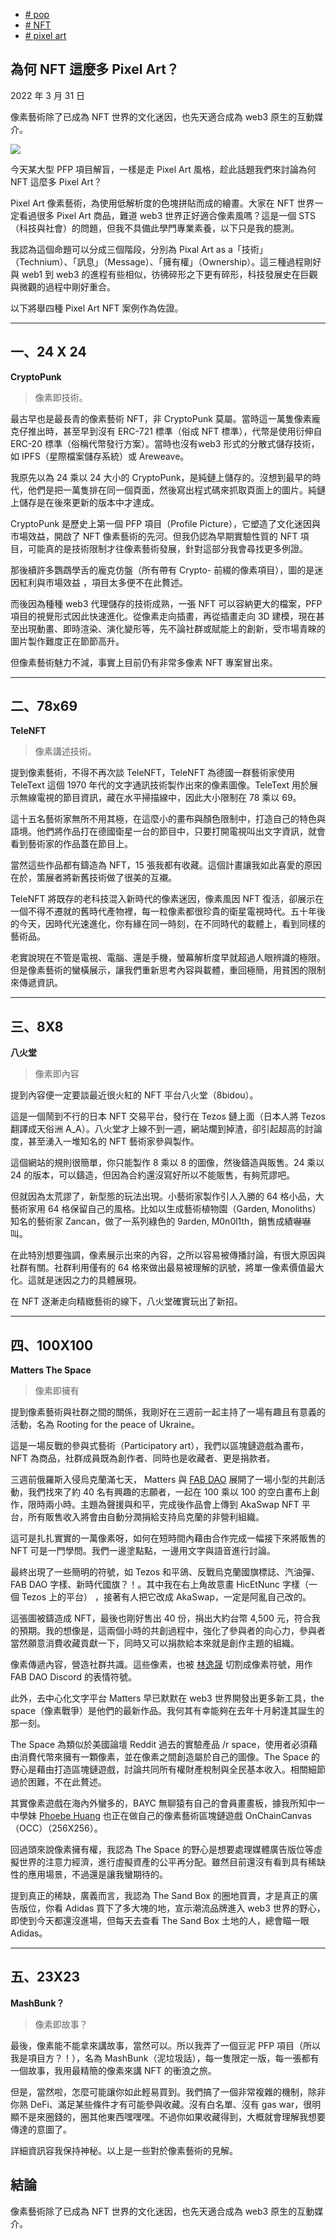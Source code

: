 +   [# pop](https://matters.town/tags/102023-pop)
+   [# NFT](https://matters.town/tags/7990-NFT)
+   [# pixel art](https://matters.town/tags/100090-pixel-art)

## 為何 NFT 這麼多 Pixel Art？

2022 年 3 月 31 日

像素藝術除了已成為 NFT 世界的文化迷因，也先天適合成為 web3 原生的互動媒介。

 ![](https://assets.matters.news/embed/e850fd69-e366-4d7e-a972-d95e8a2df06f.png)

今天某大型 PFP 項目解盲，一樣是走 Pixel Art 風格，趁此話題我們來討論為何 NFT 這麼多 Pixel Art？

Pixel Art 像素藝術，為使用低解析度的色塊拼貼而成的繪畫。大家在 NFT 世界一定看過很多 Pixel Art 商品，難道 web3 世界正好適合像素風嗎？這是一個 STS（科技與社會）的問題，但我不具備此學門專業素養，以下只是我的臆測。

我認為這個命題可以分成三個階段，分別為 Pixal Art as a「技術」（Technium）、「訊息」（Message）、「擁有權」（Ownership）。這三種過程剛好與 web1 到 web3 的進程有些相似，彷彿碎形之下更有碎形，科技發展史在巨觀與微觀的過程中剛好重合。

以下將舉四種 Pixel Art NFT 案例作為佐證。

* * *

## 一、24 X 24

**CryptoPunk**

> 像素即技術。

最古早也是最長青的像素藝術 NFT，非 CryptoPunk 莫屬。當時這一萬隻像素龐克仔推出時，甚至早到沒有 ERC-721 標準（俗成 NFT 標準），代幣是使用衍伸自 ERC-20 標準（俗稱代幣發行方案）。當時也沒有web3 形式的分散式儲存技術，如 IPFS（星際檔案儲存系統）或 Areweave。

我原先以為 24 乘以 24 大小的 CryptoPunk，是純鏈上儲存的。沒想到最早的時代，他們是把一萬隻排在同一個頁面，然後寫出程式碼來抓取頁面上的圖片。純鏈上儲存是在後來更新的版本中才達成。

CryptoPunk 是歷史上第一個 PFP 項目（Profile Picture），它塑造了文化迷因與市場效益，開啟了 NFT 像素藝術的先河。但我仍認為早期實驗性質的 NFT 項目，可能真的是技術限制才往像素藝術發展，針對這部分我會尋找更多例證。

那後續許多鸚鵡學舌的龐克仿盤（所有帶有 Crypto- 前綴的像素項目），圖的是迷因紅利與市場效益 ，項目太多便不在此贅述。

而後因為種種 web3 代理儲存的技術成熟，一張 NFT 可以容納更大的檔案，PFP 項目的視覺形式因此快速進化。從像素走向插畫，再從插畫走向 3D 建模，現在甚至出現動畫、即時渲染、演化變形等，先不論社群或賦能上的創新，受市場青睞的圖片製作難度正在節節高升。

但像素藝術魅力不減，事實上目前仍有非常多像素 NFT 專案冒出來。

* * *

## 二、78x69

**TeleNFT**

> 像素講述技術。

提到像素藝術，不得不再次談 TeleNFT，TeleNFT 為德國一群藝術家使用 TeleText 這個 1970 年代的文字通訊技術製作出來的像素圖像。TeleText 用於展示無線電視的節目資訊，藏在水平掃描線中，因此大小限制在 78 乘以 69。

這十五名藝術家無所不用其極，在這麼小的畫布與顏色限制中，打造自己的特色與語境。他們將作品打在德國衛星一台的節目中，只要打開電視叫出文字資訊，就會看到藝術家的作品蓋在節目上。

當然這些作品都有鑄造為 NFT，15 張我都有收藏。這個計畫讓我如此喜愛的原因在於，策展者將新舊技術做了很美的互襯。

TeleNFT 將既存的老科技混入新時代的像素迷因，像素風因 NFT 復活，卻展示在一個不得不遷就的舊時代產物裡，每一粒像素都很珍貴的衛星電視時代。五十年後的今天，因時代光速進化，你有緣在同一時刻，在不同時代的載體上，看到同樣的藝術品。

老實說現在不管是電視、電腦、還是手機，螢幕解析度早就超過人眼辨識的極限。但是像素藝術的蠻橫展示，讓我們重新思考內容與載體，重回極簡，用貧困的限制來傳遞資訊。

* * *

## 三、8X8

**八火堂**

> 像素即內容

提到內容便一定要談最近很火紅的 NFT 平台八火堂（8bidou）。

這是一個鬧到不行的日本 NFT 交易平台，發行在 Tezos 鏈上面（日本人將 Tezos 翻譯成天俗洲 A\_A）。八火堂才上線不到一週，網站爛到掉渣，卻引起超高的討論度，甚至湧入一堆知名的 NFT 藝術家參與製作。

這個網站的規則很簡單，你只能製作 8 乘以 8 的圖像，然後鑄造與販售。24 乘以 24 的版本，可以鑄造，但因為合約還沒寫好所以不能販售，有夠荒謬吧。

但就因為太荒謬了，新型態的玩法出現。小藝術家製作引人入勝的 64 格小品，大藝術家用 64 格保留自己的風格。比如以生成藝術植物園（Garden, Monoliths）知名的藝術家 Zancan，做了一系列綠色的 9arden, M0n0l1th，銷售成績嚇嚇叫。

在此特別想要強調，像素展示出來的內容，之所以容易被傳播討論，有很大原因與社群有關。社群利用僅有的 64 格來做出最易被理解的訊號，將單一像素價值最大化。這就是迷因之力的具體展現。

在 NFT 逐漸走向精緻藝術的線下，八火堂確實玩出了新招。

* * *

## 四、100X100

**Matters The Space**

> 像素即擁有

提到像素藝術與社群之間的關係，我剛好在三週前一起主持了一場有趣且有意義的活動，名為 Rooting for the peace of Ukraine。

這是一場反戰的參與式藝術（Participatory art），我們以區塊鏈遊戲為畫布，NFT 為商品，社群成員既為創作者、同時也是收藏者、更是捐款者。

三週前俄羅斯入侵烏克蘭滿七天， Matters 與 [FAB DAO](https://www.facebook.com/FormosaArtBankDAO/?__cft__[0]=AZXAYjGQKV_jS_51WCaWr2vhdHYhYHDDuRj2VvnHikX9xW0KDqxkQy0LSgUxUy961ene_ZUD1n4B1HRNNUSnkqAQJcI03pupJag6DUnNa8sb8mFNkmA8ddmfJEPtr52-K1O4KsCBQ6uOHvwOdwQw7tnc&__tn__=kK-R) 展開了一場小型的共創活動，我們找來了約 40 名有興趣的志願者，一起在 100 乘以 100 的空白畫布上創作，限時兩小時。主題為聲援與和平，完成後作品會上傳到 AkaSwap NFT 平台，所有販售收入將會由自動分潤捐給支持烏克蘭的非營利組織。

這可是扎扎實實的一萬像素呀，如何在短時間內藉由合作完成一幅接下來將販售的 NFT 可是一門學問。我們一邊塗點點，一邊用文字與語音進行討論。

最終出現了一些簡明的符號，如 Tezos 和平鴿、反戰烏克蘭國旗標誌、汽油彈、FAB DAO 字樣、新時代國旗？！。其中我在右上角故意畫 HicEtNunc 字樣（一個 Tezos 上的平台） ，接著有人把它改成 AkaSwap，一定是阿亂自己改的。

這張圖被鑄造成 NFT，最後也剛好售出 40 份，捐出大約台幣 4,500 元，符合我的預期。我的想像是，這兩個小時的共創過程中，強化了參與者的向心力，參與者當然願意消費收藏貢獻一下，同時又可以捐款給本來就是創作主題的組織。

像素傳遞內容，營造社群共識。這些像素，也被 [林逸晟](https://www.facebook.com/ian4119?__cft__[0]=AZXAYjGQKV_jS_51WCaWr2vhdHYhYHDDuRj2VvnHikX9xW0KDqxkQy0LSgUxUy961ene_ZUD1n4B1HRNNUSnkqAQJcI03pupJag6DUnNa8sb8mFNkmA8ddmfJEPtr52-K1O4KsCBQ6uOHvwOdwQw7tnc&__tn__=-]K-R) 切割成像素符號，用作 FAB DAO Discord 的表情符號。

此外，去中心化文字平台 Matters 早已默默在 web3 世界開發出更多新工具，the space（像素戰爭）是他們的最新作品。我何其有幸能夠在去年十月躬逢其誕生的那一刻。

The Space 為類似於美國論壇 Reddit 過去的實驗產品 /r space，使用者必須藉由消費代幣來擁有一顆像素，並在像素之間創造屬於自己的圖像。The Space 的野心是藉由打造區塊鏈遊戲，討論共同所有權財產稅制與全民基本收入。相關細節過於困難，不在此贅述。

其實像素遊戲在海內外蠻多的，BAYC 無聊猿有自己的會員畫畫板，據我所知中一中學妹 [Phoebe Huang](https://www.facebook.com/ttf.art?__cft__[0]=AZXAYjGQKV_jS_51WCaWr2vhdHYhYHDDuRj2VvnHikX9xW0KDqxkQy0LSgUxUy961ene_ZUD1n4B1HRNNUSnkqAQJcI03pupJag6DUnNa8sb8mFNkmA8ddmfJEPtr52-K1O4KsCBQ6uOHvwOdwQw7tnc&__tn__=-]K-R) 也正在做自己的像素藝術區塊鏈遊戲 OnChainCanvas（OCC）（256X256）。

回過頭來說像素擁有權，我認為 The Space 的野心是想要處理媒體廣告版位等虛擬世界的注意力經濟，進行虛擬資產的公平再分配。雖然目前還沒有看到具有稀缺性的應用場景，不過還是讓我蠻期待的。

提到真正的稀缺，廣義而言，我認為 The Sand Box 的圈地買賣，才是真正的廣告版位，你看 Adidas 買下了多大塊的地，宣示潮流品牌進入 web3 世界的野心，即使到今天都還沒進場，但每天去查看 The Sand Box 土地的人，總會瞄一眼 Adidas。

* * *

## 五、23X23

**MashBunk？**

> 像素即故事？

最後，像素能不能拿來講故事，當然可以。所以我弄了一個豆泥 PFP 項目（所以我是項目方？！），名為 MashBunk（泥垃圾話），每一隻限定一版，每一張都有一個故事，我用最精簡的像素來講 NFT 的衝浪之旅。

但是，當然啦，怎麼可能讓你如此輕易買到。我們搞了一個非常複雜的機制，除非你熟 DeFi、滿足某些條件才有可能參與收藏。沒有白名單、沒有 gas war，很明顯不是來圈錢的，圈其他東西嘿嘿嘿。不過你如果收藏得到，大概就會理解我想要傳達的意圖了。

詳細資訊容我保持神秘。以上是一些對於像素藝術的見解。

## 結論

像素藝術除了已成為 NFT 世界的文化迷因，也先天適合成為 web3 原生的互動媒介。

